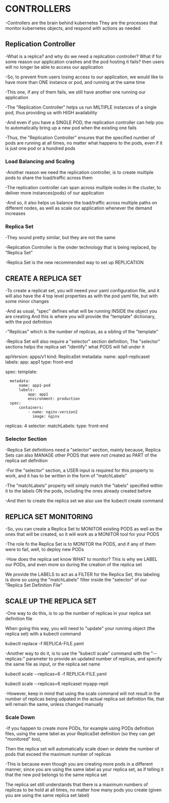 # CONTROLLERS

-Controllers are the brain behind kubernetes
They are the processes that monitor kubernetes objects, and respond with actions as needed



## Replication Controller

-What is a replica? and why do we need a replication controller?
What if for some reason our application crashes and the pod hosting it fails?
then users will no longer be able to access our application

-So, to prevent from users losing access to our application,
we would like to have more than ONE instance or pod, and running at the same time

-This one, if any of them fails, we still have another one running our application

-The "Replication Controller" helps us run MILTIPLE instances of a single pod,
thus providing us with HIGH availability

-And even if you have a SINGLE POD, the replication controller can help you to automatically bring up a new pod when the existing one fails

-Thus, the "Replication Controller" ensures that the specified number of pods are running at all times, no matter what happens to the pods, even if it is just one pod or a hundred pods

### Load Balancing and Scaling
-Another reason we need the replication controller,
is to create multiple pods to share the load/traffic across them

-The replication controller can span across multiple nodes in the cluster, to deliver more instances(pods) of our application

-And so, it also helps us balance the load/traffic across multiple paths on different nodes, as well as scale our application whenever the demand increases

### Replica Set
-They sound pretty similar, but they are not the same

-Replication Controller is the onder technology that is being replaced,
by "Replica Set"

-Replica Set is the new recommended way to set up REPLICATION



## CREATE A REPLICA SET

-To create a replicat set, you will neeed your yaml configuration file,
and it will also have the 4 top level properties as with the pod yaml file,
but with some minor changes

-And as usual, "spec" defines what will be running INSIDE the object you are creating
And this is where you will provide the "template" dictionary, with the pod definition

-"Replicas" which is the number of replicas, as a sibling of the "template"

-Replica Set will also require a "selector" section definition,
The "selector" sections helps the replica set "identify" what PODS will fall under it


apiVersion: apps/v1
kind: ReplicaSet
metadata:
  name: app1-replicaset
  labels:
      app: app1
      type: front-end


spec:
  template:

      metadata:
          name: app1-pod
          labels:
              app: app1
              environment: production
      spec:
          containers:
              - name: nginx-version2
                image: nginx
  replicas: 4
  selector:
      matchLabels:
          type: front-end


### Selector Section
-Replica Set definitions need a "selector" section, mainly because,
Replica Sets can also MANAGE other PODS that were not created as PART of the replica set definition

-For the "selector" section, a USER input is required for this property to work,
and it has to be written in the form of "matchLabels"

-The "matchLabels" property will simply match the "labels" specified within it to the labels ON the pods, including the ones already created before

-And then to create the replica set we also use the kubectl create command


## REPLICA SET MONITORING

-So, you can create a Replica Set to MONITOR existing PODS as well as the ones that will be created, so it will work as a MONITOR tool for your PODS

-The role fo the Replica Set is to MONITOR the PODS,
and if any of them were to fail, well, to deploy new PODs

-How does the replica set know WHAT to monitor?
This is why we LABEL our PODs, and even more so during the creation of the replica set

We provide the LABELS to act as a FILTER for the Replica Set,
this labeling is done so using the "matchLabels" filter inside the "selector"
of our "Replica Set Definition File"


## SCALE UP THE REPLICA SET

-One way to do this, is to up the number of replicas in your replica set definition file

When going this way, you will need to "update" your running object (the replica set) with a kubectl command

kubectl replace -f REPLICA-FILE.yaml

-Another way to do it, is to use the "kubectl scale" command with the "--replicas:" parameter to provide an updated number of replicas, and specify the same file as input, or the replica set name

kubectl scale --replicas=6 -f REPLICA-FILE.yaml

kubectl scale --replicas=6 replicaset myapp-repli

-However, keep in mind that using the scale command will not result in the number of replicas being udpated in the actual replica set definition file, that will remain the same, unless changed manually


### Scale Down
-If you happen to create more PODs, for example using PODs definition files,
using the same label as your ReplicaSet definition (so they can get "monitored" too),

Then the replica set will automatically scale down or delete the number of pods that exceed the maximum number of replicas

-This is because even though you are creating more pods in a different manner,
since you are using the same label as your replica set, as if telling it that the new pod belongs to the same replica set

The replica set still understands that there is a maximum numbers of replicas to be hold at all times,
no matter how many pods you create (given you are using the same replica set label)


